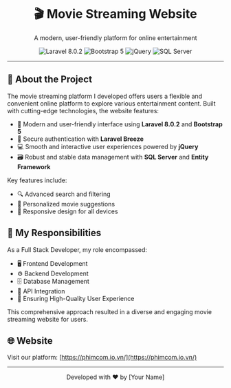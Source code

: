 <div align="center">
  <h1>🎬 Movie Streaming Website</h1>
  <p>A modern, user-friendly platform for online entertainment</p>
  <img src="https://img.shields.io/badge/Laravel-8.0.2-FF2D20?style=for-the-badge&logo=laravel&logoColor=white" alt="Laravel 8.0.2"/>
  <img src="https://img.shields.io/badge/Bootstrap-5-7952B3?style=for-the-badge&logo=bootstrap&logoColor=white" alt="Bootstrap 5"/>
  <img src="https://img.shields.io/badge/jQuery-0769AD?style=for-the-badge&logo=jquery&logoColor=white" alt="jQuery"/>
  <img src="https://img.shields.io/badge/SQL_Server-CC2927?style=for-the-badge&logo=microsoft-sql-server&logoColor=white" alt="SQL Server"/>
</div>

<hr>

## 🚀 About the Project

The movie streaming platform I developed offers users a flexible and convenient online platform to explore various entertainment content. Built with cutting-edge technologies, the website features:

- 🎨 Modern and user-friendly interface using **Laravel 8.0.2** and **Bootstrap 5**
- 🔐 Secure authentication with **Laravel Breeze**
- 💻 Smooth and interactive user experiences powered by **jQuery**
- 🗃️ Robust and stable data management with **SQL Server** and **Entity Framework**

Key features include:
- 🔍 Advanced search and filtering
- 🎥 Personalized movie suggestions
- 📱 Responsive design for all devices

## 💼 My Responsibilities

As a Full Stack Developer, my role encompassed:
- 🖥️ Frontend Development
- ⚙️ Backend Development
- 🗄️ Database Management
- 🔗 API Integration
- 🌟 Ensuring High-Quality User Experience

This comprehensive approach resulted in a diverse and engaging movie streaming website for users.

## 🌐 Website

Visit our platform: [https://phimcom.io.vn/](https://phimcom.io.vn/)

<hr>

<div align="center">
  <p>Developed with ❤️ by [Your Name]</p>
</div>
